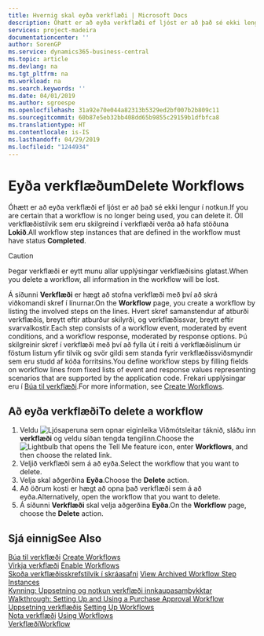 ```yaml
---
title: Hvernig skal eyða verkflæði | Microsoft Docs
description: Óhætt er að eyða verkflæði ef ljóst er að það sé ekki lengur í notkun. Öll verkflæðistilvik sem eru skilgreind í verkflæði verða að hafa stöðuna **Lokið**.
services: project-madeira
documentationcenter: ''
author: SorenGP
ms.service: dynamics365-business-central
ms.topic: article
ms.devlang: na
ms.tgt_pltfrm: na
ms.workload: na
ms.search.keywords: ''
ms.date: 04/01/2019
ms.author: sgroespe
ms.openlocfilehash: 31a92e70e044a82313b5329ed2bf007b2b809c11
ms.sourcegitcommit: 60b87e5eb32bb408dd65b9855c29159b1dfbfca8
ms.translationtype: HT
ms.contentlocale: is-IS
ms.lasthandoff: 04/29/2019
ms.locfileid: "1244934"
---
```

# <a name="delete-workflows"></a><span data-ttu-id="2e833-104">Eyða verkflæðum</span><span class="sxs-lookup"><span data-stu-id="2e833-104">Delete Workflows</span></span>
<span data-ttu-id="2e833-105">Óhætt er að eyða verkflæði ef ljóst er að það sé ekki lengur í notkun.</span><span class="sxs-lookup"><span data-stu-id="2e833-105">If you are certain that a workflow is no longer being used, you can delete it.</span></span> <span data-ttu-id="2e833-106">Öll verkflæðistilvik sem eru skilgreind í verkflæði verða að hafa stöðuna **Lokið**.</span><span class="sxs-lookup"><span data-stu-id="2e833-106">All workflow step instances that are defined in the workflow must have status **Completed**.</span></span>  

> [!CAUTION]  
>  <span data-ttu-id="2e833-107">Þegar verkflæði er eytt munu allar upplýsingar verkflæðisins glatast.</span><span class="sxs-lookup"><span data-stu-id="2e833-107">When you delete a workflow, all information in the workflow will be lost.</span></span>  

 <span data-ttu-id="2e833-108">Á síðunni **Verkflæði** er hægt að stofna verkflæði með því að skrá viðkomandi skref í línurnar.</span><span class="sxs-lookup"><span data-stu-id="2e833-108">On the **Workflow** page, you create a workflow by listing the involved steps on the lines.</span></span> <span data-ttu-id="2e833-109">Hvert skref samanstendur af atburði verkflæðis, breytt eftir atburður skilyrði, og verkflæðissvar, breytt eftir svarvalkostir.</span><span class="sxs-lookup"><span data-stu-id="2e833-109">Each step consists of a workflow event, moderated by event conditions, and a workflow response, moderated by response options.</span></span> <span data-ttu-id="2e833-110">Þú skilgreinir skref í verkflæði með því að fylla út í reiti á verkflæðislínum úr föstum listum yfir tilvik og svör gildi sem standa fyrir verkflæðissviðsmyndir sem eru studd af kóða forritsins.</span><span class="sxs-lookup"><span data-stu-id="2e833-110">You define workflow steps by filling fields on workflow lines from fixed lists of event and response values representing scenarios that are supported by the application code.</span></span> <span data-ttu-id="2e833-111">Frekari upplýsingar eru í [Búa til verkflæði](across-how-to-create-workflows.md).</span><span class="sxs-lookup"><span data-stu-id="2e833-111">For more information, see [Create Workflows](across-how-to-create-workflows.md).</span></span>  

## <a name="to-delete-a-workflow"></a><span data-ttu-id="2e833-112">Að eyða verkflæði</span><span class="sxs-lookup"><span data-stu-id="2e833-112">To delete a workflow</span></span>  
1.  <span data-ttu-id="2e833-113">Veldu ![Ljósaperuna sem opnar eiginleika Viðmótsleitar](media/ui-search/search_small.png "Segðu mér hvað þú vilt gera") táknið, sláðu inn **verkflæði** og veldu síðan tengda tengilinn.</span><span class="sxs-lookup"><span data-stu-id="2e833-113">Choose the ![Lightbulb that opens the Tell Me feature](media/ui-search/search_small.png "Tell me what you want to do") icon, enter **Workflows**, and then choose the related link.</span></span>  
2.  <span data-ttu-id="2e833-114">Veljið verkflæði sem á að eyða.</span><span class="sxs-lookup"><span data-stu-id="2e833-114">Select the workflow that you want to delete.</span></span>  
3.  <span data-ttu-id="2e833-115">Velja skal aðgerðina **Eyða**.</span><span class="sxs-lookup"><span data-stu-id="2e833-115">Choose the **Delete** action.</span></span>  
4.  <span data-ttu-id="2e833-116">Að öðrum kosti er hægt að opna það verkflæði sem á að eyða.</span><span class="sxs-lookup"><span data-stu-id="2e833-116">Alternatively, open the workflow that you want to delete.</span></span>  
5.  <span data-ttu-id="2e833-117">Á síðunni **Verkflæði** skal velja aðgerðina **Eyða**.</span><span class="sxs-lookup"><span data-stu-id="2e833-117">On the **Workflow** page, choose the **Delete** action.</span></span>  

## <a name="see-also"></a><span data-ttu-id="2e833-118">Sjá einnig</span><span class="sxs-lookup"><span data-stu-id="2e833-118">See Also</span></span>  
 <span data-ttu-id="2e833-119">[Búa til verkflæði](across-how-to-create-workflows.md) </span><span class="sxs-lookup"><span data-stu-id="2e833-119">[Create Workflows](across-how-to-create-workflows.md) </span></span>  
 <span data-ttu-id="2e833-120">[Virkja verkflæði](across-how-to-enable-workflows.md) </span><span class="sxs-lookup"><span data-stu-id="2e833-120">[Enable Workflows](across-how-to-enable-workflows.md) </span></span>  
 <span data-ttu-id="2e833-121">[Skoða verkflæðisskrefstilvik í skráasafni](across-how-to-view-archived-workflow-step-instances.md) </span><span class="sxs-lookup"><span data-stu-id="2e833-121">[View Archived Workflow Step Instances](across-how-to-view-archived-workflow-step-instances.md) </span></span>  
 <span data-ttu-id="2e833-122">[Kynning: Uppsetning og notkun verkflæði innkaupasamþykktar](walkthrough-setting-up-and-using-a-purchase-approval-workflow.md) </span><span class="sxs-lookup"><span data-stu-id="2e833-122">[Walkthrough: Setting Up and Using a Purchase Approval Workflow](walkthrough-setting-up-and-using-a-purchase-approval-workflow.md) </span></span>  
 <span data-ttu-id="2e833-123">[Uppsetning verkflæðis](across-set-up-workflows.md) </span><span class="sxs-lookup"><span data-stu-id="2e833-123">[Setting Up Workflows](across-set-up-workflows.md) </span></span>  
 <span data-ttu-id="2e833-124">[Nota verkflæði](across-use-workflows.md) </span><span class="sxs-lookup"><span data-stu-id="2e833-124">[Using Workflows](across-use-workflows.md) </span></span>  
 [<span data-ttu-id="2e833-125">Verkflæði</span><span class="sxs-lookup"><span data-stu-id="2e833-125">Workflow</span></span>](across-workflow.md)   
